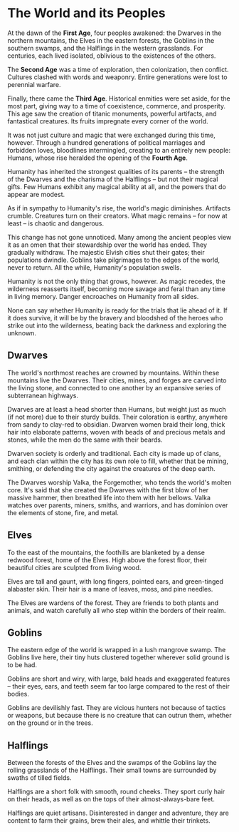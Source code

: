 # The World and its Peoples

At the dawn of the **First Age**, four peoples awakened: the Dwarves in the northern mountains, the Elves in the eastern forests, the Goblins in the southern swamps, and the Halflings in the western grasslands. For centuries, each lived isolated, oblivious to the existences of the others.

The **Second Age** was a time of exploration, then colonization, then
conflict. Cultures clashed with words and weaponry. Entire generations were
lost to perennial warfare.

Finally, there came the **Third Age**. Historical enmities were set aside, for
the most part, giving way to a time of coexistence, commerce, and prosperity.
This age saw the creation of titanic monuments, powerful artifacts, and
fantastical creatures. Its fruits impregnate every corner of the world.

It was not just culture and magic that were exchanged during this time,
however. Through a hundred generations of political marriages and forbidden
loves, bloodlines intermingled, creating to an entirely new people: Humans,
whose rise heralded the opening of the **Fourth Age**.

Humanity has inherited the strongest qualities of its parents – the strength of the Dwarves and the charisma of the Halflings – but not their magical gifts.  Few
Humans exhibit any magical ability at all, and the powers that do appear are
modest.

As if in sympathy to Humanity's rise, the world's magic diminishes.  Artifacts
crumble. Creatures turn on their creators. What magic remains – for now at
least – is chaotic and dangerous.

This change has not gone unnoticed. Many among the ancient peoples view it as
an omen that their stewardship over the world has ended. They gradually
withdraw. The majestic Elvish cities shut their gates; their populations
dwindle. Goblins take pilgrimages to the edges of the world, never to return.
All the while, Humanity's population swells.

Humanity is not the only thing that grows, however. As magic recedes, the
wilderness reasserts itself, becoming more savage and feral than any time in
living memory. Danger encroaches on Humanity from all sides.

None can say whether Humanity is ready for the trials that lie ahead of it. If
it does survive, it will be by the bravery and bloodshed of the heroes who
strike out into the wilderness, beating back the darkness and exploring the
unknown.

## Dwarves

The world's northmost reaches are crowned by mountains. Within these mountains live the Dwarves. Their cities, mines, and forges are carved into the living stone, and connected to one another by an expansive series of subterranean highways.

Dwarves are at least a head shorter than Humans, but weight just as much (if not more) due to their sturdy builds. Their coloration is earthy, anywhere from sandy to clay-red to obsidian. Dwarven women braid their long, thick hair into elaborate patterns, woven with beads of and precious metals and stones, while the men do the same with their beards. 

Dwarven society is orderly and traditional. Each city is made up of clans, and each clan within the city has its own role to fill, whether that be mining, smithing, or defending the city against the creatures of the deep earth. 

The Dwarves worship Valka, the Forgemother, who tends the world's molten core. It's said that she created the Dwarves with the first blow of her massive hammer, then breathed life into them with her bellows. Valka watches over parents, miners, smiths, and warriors, and has dominion over the elements of stone, fire, and metal.

## Elves

To the east of the mountains, the foothills are blanketed by a dense redwood
forest, home of the Elves. High above the forest floor, their beautiful cities
are sculpted from living wood.

Elves are tall and gaunt, with long fingers, pointed ears, and green-tinged
alabaster skin. Their hair is a mane of leaves, moss, and pine needles.

The Elves are wardens of the forest. They are friends to both plants and
animals, and watch carefully all who step within the borders of their realm.

## Goblins

The eastern edge of the world is wrapped in a lush mangrove swamp. The Goblins
live here, their tiny huts clustered together wherever solid ground is to be
had.

Goblins are short and wiry, with large, bald heads and exaggerated features –
their eyes, ears, and teeth seem far too large compared to the rest of their
bodies.

Goblins are devilishly fast. They are vicious hunters not because of tactics
or weapons, but because there is no creature that can outrun them, whether on
the ground or in the trees.

## Halflings

Between the forests of the Elves and the swamps of the Goblins lay the rolling
grasslands of the Halflings. Their small towns are surrounded by swaths of
tilled fields.

Halflings are a short folk with smooth, round cheeks. They sport curly hair on
their heads, as well as on the tops of their almost-always-bare feet.

Halflings are quiet artisans. Disinterested in danger and adventure, they are
content to farm their grains, brew their ales, and whittle their trinkets.

